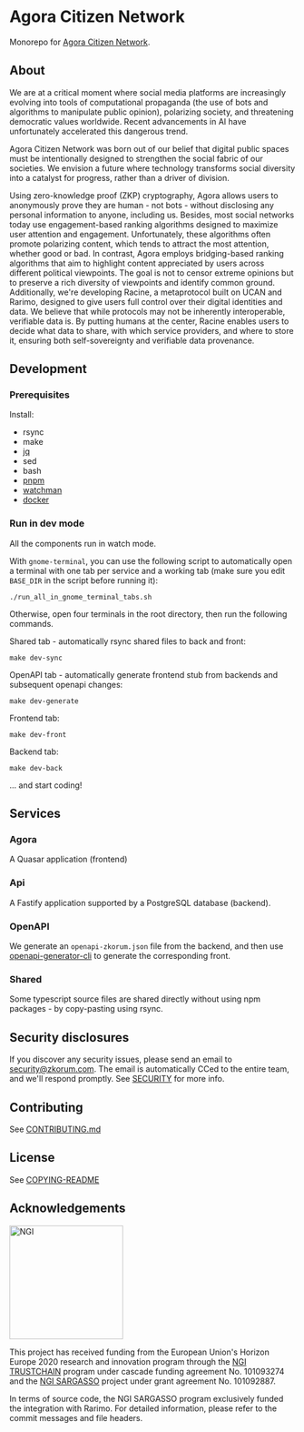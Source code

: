 # Agora Citizen Network

Monorepo for [Agora Citizen Network](https://agoracitizen.network).

## About

We are at a critical moment where social media platforms are increasingly evolving into tools of computational propaganda (the use of bots and algorithms to manipulate public opinion), polarizing society, and threatening democratic values worldwide. Recent advancements in AI have unfortunately accelerated this dangerous trend.

Agora Citizen Network was born out of our belief that digital public spaces must be intentionally designed to strengthen the social fabric of our societies. We envision a future where technology transforms social diversity into a catalyst for progress, rather than a driver of division.

Using zero-knowledge proof (ZKP) cryptography, Agora allows users to anonymously prove they are human - not bots - without disclosing any personal information to anyone, including us. Besides, most social networks today use engagement-based ranking algorithms designed to maximize user attention and engagement. Unfortunately, these algorithms often promote polarizing content, which tends to attract the most attention, whether good or bad. In contrast, Agora employs bridging-based ranking algorithms that aim to highlight content appreciated by users across different political viewpoints. The goal is not to censor extreme opinions but to preserve a rich diversity of viewpoints and identify common ground. Additionally, we're developing Racine, a metaprotocol built on UCAN and Rarimo, designed to give users full control over their digital identities and data. We believe that while protocols may not be inherently interoperable, verifiable data is. By putting humans at the center, Racine enables users to decide what data to share, with which service providers, and where to store it, ensuring both self-sovereignty and verifiable data provenance. 

## Development

### Prerequisites

Install:

- rsync
- make
- [jq](https://jqlang.github.io/jq/)
- sed
- bash
- [pnpm](https://pnpm.io/)
- [watchman](https://facebook.github.io/watchman/)
- [docker](https://www.docker.com/)

### Run in dev mode

All the components run in watch mode.

With `gnome-terminal`, you can use the following script to automatically open a terminal with one tab per service and a working tab (make sure you edit `BASE_DIR` in the script before running it):

```
./run_all_in_gnome_terminal_tabs.sh
```

Otherwise, open four terminals in the root directory, then run the following commands.

Shared tab - automatically rsync shared files to back and front:

```
make dev-sync
```

OpenAPI tab - automatically generate frontend stub from backends and subsequent openapi changes:

```
make dev-generate
```

Frontend tab:

```
make dev-front
```

Backend tab:

```
make dev-back
```

... and start coding!

## Services

### Agora

A Quasar application (frontend)

### Api

A Fastify application supported by a PostgreSQL database (backend).

### OpenAPI

We generate an `openapi-zkorum.json` file from the backend, and then use [openapi-generator-cli](https://openapi-generator.tech/) to generate the corresponding front.

### Shared

Some typescript source files are shared directly without using npm packages - by copy-pasting using rsync.

## Security disclosures

If you discover any security issues, please send an email to security@zkorum.com. The email is automatically CCed to the entire team, and we'll respond promptly. See [SECURITY](./SECURITY.md) for more info.

## Contributing

See [CONTRIBUTING.md](./CONTRIBUTING.md)

## License

See [COPYING-README](COPYING-README.md)

## Acknowledgements

<img src="https://ngi.eu/wp-content/uploads/2019/06/Logo-NGI_Explicit-with-baseline-rgb.png" width="200" alt="NGI">

This project has received funding from the European Union's Horizon Europe 2020 research and innovation program through the [NGI TRUSTCHAIN](https://trustchain.ngi.eu/) program under cascade funding agreement No. 101093274 and the [NGI SARGASSO](https://ngisargasso.eu/) project under grant agreement No. 101092887.

In terms of source code, the NGI SARGASSO program exclusively funded the integration with Rarimo. For detailed information, please refer to the commit messages and file headers.
